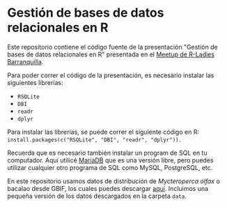 # Gestión de bases de datos relacionales en R
Este repositorio contiene el código fuente de la presentación "Gestión de bases de datos relacionales en R" presentada en el [Meetup de R-Ladies Barranquilla](https://www.meetup.com/es-ES/rladies-barranquilla/events/302078872/).

Para poder correr el código de la presentación, es necesario instalar las siguientes librerías:  
- `RSQLite`  
- `DBI`  
- `readr`
- `dplyr`

Para instalar las librerías, se puede correr el siguiente código en R: 
`install.packages(c("RSQLite", "DBI", "readr", "dplyr"))`.

Recuerda que es necesario también instalar un program de SQL en tu computador. Aquí utilicé [MariaDB](https://mariadb.org/download/?t=mariadb&p=mariadb&r=11.4.2&os=windows&cpu=x86_64&pkg=msi&mirror=realworldgroup) que es una versión libre, pero puedes utilizar cualquier otro programa de SQL como MySQL, PostgreSQL, etc.

En este repositorio usamos datos de distribución de *Mycteroperca olfax* o bacalao desde GBIF, los cuales puedes descargar [aquí](https://doi.org/10.15468/dl.wychnv). Incluimos una pequeña versión de los datos descargados en la carpeta `data`.

